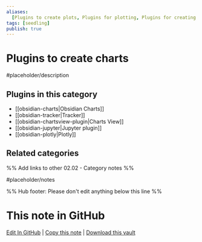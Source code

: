 ```yaml
---
aliases:
  [Plugins to create plots, Plugins for plotting, Plugins for creating graphs]
tags: [seedling]
publish: true
---
```


# Plugins to create charts

#placeholder/description

## Plugins in this category

- [[obsidian-charts|Obsidian Charts]]
- [[obsidian-tracker|Tracker]]
- [[obsidian-chartsview-plugin|Charts View]]
- [[obsidian-jupyter|Jupyter plugin]]
- [[obsidian-plotly|Plotly]]

## Related categories

%% Add links to other 02.02 - Category notes %%

#placeholder/notes

%% Hub footer: Please don't edit anything below this line %%

# This note in GitHub

<span class="git-footer">[Edit In GitHub](https://github.dev/obsidian-community/obsidian-hub/blob/main/02%20-%20Community%20Expansions/02.01%20Plugins%20by%20Category/Plugins%20to%20create%20charts.md "git-hub-edit-note") | [Copy this note](https://raw.githubusercontent.com/obsidian-community/obsidian-hub/main/02%20-%20Community%20Expansions/02.01%20Plugins%20by%20Category/Plugins%20to%20create%20charts.md "git-hub-copy-note") | [Download this vault](https://github.com/obsidian-community/obsidian-hub/archive/refs/heads/main.zip "git-hub-download-vault") </span>
